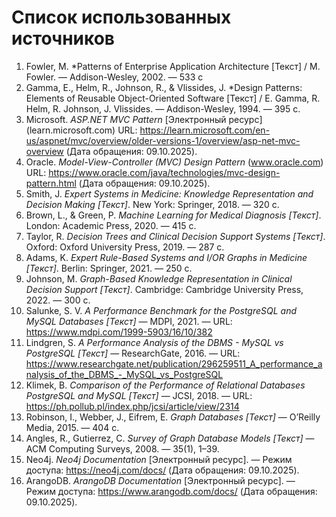 # Список использованных источников

1. <a id="ref1"> Fowler, M. *Patterns of Enterprise Application Architecture [Текст] / M. Fowler. — Addison-Wesley, 2002. — 533 с  </a>
2. <a id="ref2"> Gamma, E., Helm, R., Johnson, R., & Vlissides, J. *Design Patterns: Elements of Reusable Object-Oriented Software [Текст] / E. Gamma, R. Helm, R. Johnson, J. Vlissides. — Addison-Wesley, 1994. — 395 с. </a> 
3. <a id="ref3"> Microsoft. *ASP.NET MVC Pattern* [Электронный ресурс] (learn.microsoft.com) URL: https://learn.microsoft.com/en-us/aspnet/mvc/overview/older-versions-1/overview/asp-net-mvc-overview (Дата обращения: 09.10.2025). </a> 
4. <a id="ref4"> Oracle. *Model-View-Controller (MVC) Design Pattern* (www.oracle.com) URL: https://www.oracle.com/java/technologies/mvc-design-pattern.html (Дата обращения: 09.10.2025). </a>
5. <a id="ref5"> Smith, J. *Expert Systems in Medicine: Knowledge Representation and Decision Making [Текст]*. New York: Springer, 2018. — 320 с.</a>  
6. <a id="ref6"> Brown, L., & Green, P. *Machine Learning for Medical Diagnosis [Текст]*. London: Academic Press, 2020. — 415 с.</a>  
7. <a id="ref7"> Taylor, R. *Decision Trees and Clinical Decision Support Systems [Текст]*. Oxford: Oxford University Press, 2019. — 287 с.</a>  
8. <a id="ref8"> Adams, K. *Expert Rule-Based Systems and I/OR Graphs in Medicine [Текст]*. Berlin: Springer, 2021. — 250 с.</a>  
9. <a id="ref9"> Johnson, M. *Graph-Based Knowledge Representation in Clinical Decision Support [Текст]*. Cambridge: Cambridge University Press, 2022. — 300 с.</a>
10. <a id="ref10"> Salunke, S. V. *A Performance Benchmark for the PostgreSQL and MySQL Databases [Текст]* — MDPI, 2021. — URL: https://www.mdpi.com/1999-5903/16/10/382 </a>  
11. <a id="ref11"> Lindgren, S. *A Performance Analysis of the DBMS - MySQL vs PostgreSQL [Текст]* — ResearchGate, 2016. — URL: https://www.researchgate.net/publication/296259511_A_performance_analysis_of_the_DBMS_-_MySQL_vs_PostgreSQL </a>  
12. <a id="ref12"> Klimek, B. *Comparison of the Performance of Relational Databases PostgreSQL and MySQL [Текст]* — JCSI, 2018. — URL: https://ph.pollub.pl/index.php/jcsi/article/view/2314 </a>
13. <a id="ref13"> Robinson, I., Webber, J., Eifrem, E. *Graph Databases [Текст]* — O’Reilly Media, 2015. — 404 с.</a>  
14. <a id="ref14"> Angles, R., Gutierrez, C. *Survey of Graph Database Models [Текст]* — ACM Computing Surveys, 2008. — 35(1), 1–39.</a>  
15. <a id="ref15"> Neo4j. *Neo4j Documentation* [Электронный ресурс]. — Режим доступа: https://neo4j.com/docs/ (Дата обращения: 09.10.2025).</a>  
16. <a id="ref16"> ArangoDB. *ArangoDB Documentation* [Электронный ресурс]. — Режим доступа: https://www.arangodb.com/docs/ (Дата обращения: 09.10.2025).</a>
